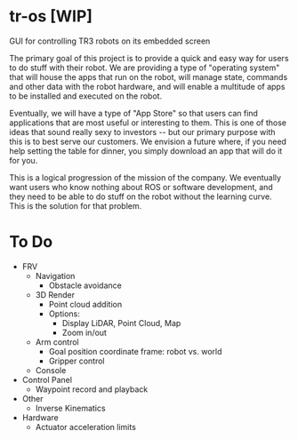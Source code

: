 # tr-os [WIP]
GUI for controlling TR3 robots on its embedded screen

The primary goal of this project is to provide a quick and easy way for users to do stuff with their robot. We are providing a type of "operating system" that will house the apps that run on the robot, will manage state, commands and other data with the robot hardware, and will enable a multitude of apps to be installed and executed on the robot.

Eventually, we will have a type of "App Store" so that users can find applications that are most useful or interesting to them. This is one of those ideas that sound really sexy to investors -- but our primary purpose with this is to best serve our customers. We envision a future where, if you need help setting the table for dinner, you simply download an app that will do it for you.

This is a logical progression of the mission of the company. We eventually want users who know nothing about ROS or software development, and they need to be able to do stuff on the robot without the learning curve. This is the solution for that problem.

# To Do
  - FRV
    - Navigation
      - Obstacle avoidance
    - 3D Render
      - Point cloud addition
      - Options:
        - Display LiDAR, Point Cloud, Map
        - Zoom in/out
    - Arm control
      - Goal position coordinate frame: robot vs. world
      - Gripper control
    - Console
  - Control Panel
    - Waypoint record and playback
  - Other
    - Inverse Kinematics
  - Hardware
    - Actuator acceleration limits
